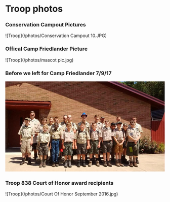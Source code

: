 # Troop photos


### Conservation Campout Pictures
![Troop](/photos/Conservation Campout 10.JPG)





### Offical Camp Friedlander Picture
![Troop](/photos/mascot pic.jpg)





### Before we left for Camp Friedlander 7/9/17
![Troop](/photos/BeforeCampFriedlander2017.jpg)





### Troop 838 Court of Honor award recipients
![Troop](/photos/Court Of Honor September 2016.jpg)
